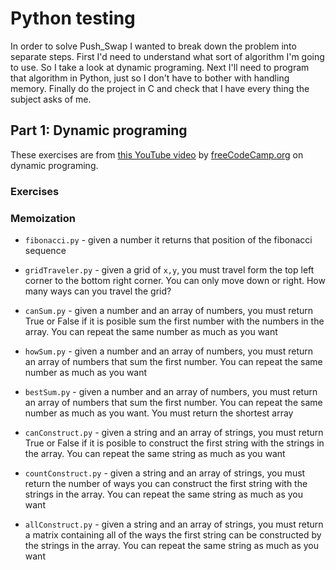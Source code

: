 # Python testing

In order to solve Push_Swap I wanted to break down the problem into separate steps.
First I'd need to understand what sort of algorithm I'm going to use. So I take a look at dynamic programing.
Next I'll need to program that algorithm in Python, just so I don't have to bother with handling memory.
Finally do the project in C and check that I have every thing the subject asks of me.

## Part 1: Dynamic programing

These exercises are from [this YouTube video](https://www.youtube.com/watch?v=oBt53YbR9Kk) by [freeCodeCamp.org](https://www.youtube.com/channel/UC8butISFwT-Wl7EV0hUK0BQ) on dynamic programing.

### Exercises

### Memoization

-   `fibonacci.py` - given a number it returns that position of the fibonacci sequence

-   `gridTraveler.py` - given a grid of `x,y`, you must travel form the top left corner to the bottom right corner. You can only move down or right. How many ways can you travel the grid?

-   `canSum.py` - given a number and an array of numbers, you must return True or False if it is posible sum the first number with the numbers in the array. You can repeat the same number as much as you want
-   `howSum.py` - given a number and an array of numbers, you must return an array of numbers that sum the first number. You can repeat the same number as much as you want

-   `bestSum.py` - given a number and an array of numbers, you must return an array of numbers that sum the first number. You can repeat the same number as much as you want. You must return the shortest array

-   `canConstruct.py` - given a string and an array of strings, you must return True or False if it is posible to construct the first string with the strings in the array. You can repeat the same string as much as you want

-   `countConstruct.py` - given a string and an array of strings, you must return the number of ways you can construct the first string with the strings in the array. You can repeat the same string as much as you want

-   `allConstruct.py` - given a string and an array of strings, you must return a matrix containing all of the ways the first string can be constructed by the strings in the array. You can repeat the same string as much as you want

